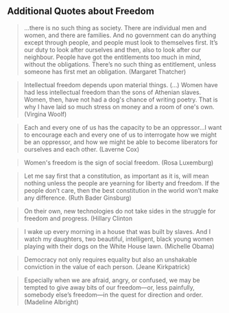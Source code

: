 ## Additional Quotes about Freedom


> ...there is no such thing as
>society. There are individual men and women, and there are
>families. And no government can do anything except through people,
>and people must look to themselves first. It’s our duty to look after
>ourselves and then, also to look after our neighbour. People have got
>the entitlements too much in mind, without the obligations. There’s
>no such thing as entitlement, unless someone has first met an
>obligation.
> (Margaret Thatcher)

>Intellectual freedom depends upon material things. (...) Women have
>had less intellectual freedom than the sons of Athenian
>slaves. Women, then, have not had a dog's chance of writing
>poetry. That is why I have laid so much stress on money and a room of
>one's own. (Virgina Woolf)

>Each and every one of us has the capacity to be an oppressor...I want
>to encourage each and every one of us to interrogate how we might be
>an oppressor, and how we might be able to become liberators for
>ourselves and each other. (Laverne Cox)

>Women's freedom is the sign of social freedom. (Rosa Luxemburg)

>Let me say first that a constitution, as important as it is, will
>mean nothing unless the people are yearning for liberty and
>freedom. If the people don’t care, then the best constitution in the
>world won’t make any difference. (Ruth Bader Ginsburg)

>On their own, new technologies do not take sides in the struggle for freedom and progress.
> (Hillary Clinton

>I wake up every morning in a house that was built by slaves. And I
>watch my daughters, two beautiful, intelligent, black young women
>playing with their dogs on the White House lawn.  (Michelle Obama)

>Democracy not only requires equality but also an unshakable conviction in the value of each person.
> (Jeane Kirkpatrick)

>Especially when we are afraid, angry, or confused, we may be tempted
>to give away bits of our freedom—or, less painfully, somebody else’s
>freedom—in the quest for direction and order.  (Madeline Albright)

